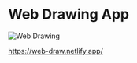 # Web Drawing App

![Web Drawing](https://github.com/santoskarolina/web-Drawing/blob/master/src/assets/v2.gif)

https://web-draw.netlify.app/
